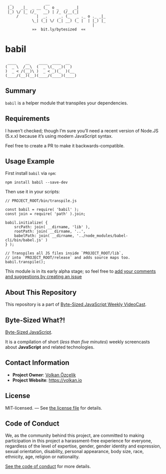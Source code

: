 ```
  _               __
 |_)   _|_  _ __ (_  o _   _   _|
 |_) \/ |_ (/_   __) | /_ (/__(_|
     /        |  _.     _. (_   _ ._ o ._ _|_
            \_| (_| \/ (_| __) (_ |  | |_) |_
                                       |
            »»  bit.ly/bytesized  ««
```

# babil

```
 ____    __    ____  ____  __   
(  _ \  /__\  (  _ \(_  _)(  )  
)  _ < /(__)\ )  _ < _)(_  )(__ 
(____/(__)(__)(____/(____)(____)
```

## Summary

`babil` is a helper module that transpiles your dependencies.

## Requirements

I haven’t checked; though I’m sure you’ll need a recent version of Node.JS (5.x.x) because it’s using modern JavaScript syntax.

Feel free to create a PR to make it backwards-compatible.

## Usage Example

First install `babil` via `npm`:

```
npm install babil --save-dev
```

Then use it in your scripts:

```
// PROJECT_ROOT/bin/transpile.js

const babil = require( 'babil' );
const join = require( 'path' ).join;

babil.initialize( {
    srcPath: join( __dirname, 'lib' ),
    rootPath: join( __dirname, '..',
    babelPath: join( __dirname, '../node_modules/babel-cli/bin/babel.js' )
} );

// Transpiles all JS files inside `PROJECT_ROOT/lib`,
// into `PROJECT_ROOT/release` and adds source maps too.
babil.transpile();
```

This module is in its early alpha stage; so feel free to [add your comments and suggestions by creating an issue][ticket]

## About This Repository

This repository is a part of [Byte-Sized JavaScript Weekly VideoCast][vidcast].

## Byte-Sized What?!

[Byte-Sized JavaScript][vidcast].

It is a compilation of short (*less than five minutes*) weekly screencasts about **JavaScript** and related technologies.

## Contact Information

* **Project Owner**: [Volkan Özçelik](mailto:me@volkan.io)
* **Project Website**: <https://volkan.io>

## License

MIT-licensed. — See [the license file](LICENSE.md) for details.

## Code of Conduct

We, as the community behind this project, are committed to making participation in this project a harassment-free experience for everyone, regardless of the level of expertise, gender, gender identity and expression, sexual orientation, disability, personal appearance, body size, race, ethnicity, age, religion or nationality.

[See the code of conduct](CODE_OF_CONDUCT.md) for more details.

[vidcast]: https://www.youtube.com/channel/UC8OLZSlFO8cwRo9M30v-TkA
[ticket]: https://github.com/jsbites/babil/issues/new
